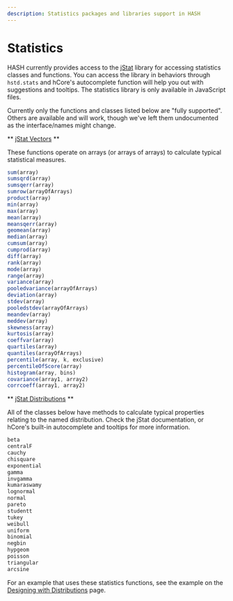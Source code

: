 ```yaml
---
description: Statistics packages and libraries support in HASH
---
```


# Statistics

HASH currently provides access to the [jStat](http://jstat.github.io/distributions.html) library for accessing statistics classes and functions. You can access the library in behaviors through `hstd.stats` and hCore's autocomplete function will help you out with suggestions and tooltips. The statistics library is only available in JavaScript files.

Currently only the functions and classes listed below are "fully supported". Others are available and will work, though we've left them undocumented as the interface/names might change.

** [jStat Vectors](http://jstat.github.io/vector.html) **

These functions operate on arrays \(or arrays of arrays\) to calculate typical statistical measures.

```javascript
sum(array)
sumsqrd(array)
sumsqerr(array)
sumrow(arrayOfArrays)
product(array)
min(array)
max(array)
mean(array)
meansqerr(array)
geomean(array)
median(array)
cumsum(array)
cumprod(array)
diff(array)
rank(array)
mode(array)
range(array)
variance(array)
pooledvariance(arrayOfArrays)
deviation(array)
stdev(array)
pooledstdev(arrayOfArrays)
meandev(array)
meddev(array)
skewness(array)
kurtosis(array)
coeffvar(array)
quartiles(array)
quantiles(arrayOfArrays)
percentile(array, k, exclusive)
percentileOfScore(array)
histogram(array, bins)
covariance(array1, array2)
corrcoeff(array1, array2)
```

** [jStat Distributions](http://jstat.github.io/distributions.html) **

All of the classes below have methods to calculate typical properties relating to the named distribution. Check the jStat documentation, or hCore's built-in autocomplete and tooltips for more information.

```javascript
beta
centralF
cauchy
chisquare
exponential
gamma
invgamma
kumaraswamy
lognormal
normal
pareto
studentt
tukey
weibull
uniform
binomial
negbin
hypgeom
poisson
triangular
arcsine
```

For an example that uses these statistics functions, see the example on the [Designing with Distributions](../../../concepts/designing-with-distributions.md) page.

